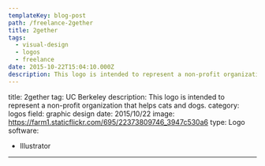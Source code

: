 ```yaml
---
templateKey: blog-post
path: /freelance-2gether
title: 2gether
tags:
  - visual-design
  - logos
  - freelance
date: 2015-10-22T15:04:10.000Z
description: This logo is intended to represent a non-profit organization that helps cats and dogs.
---
```


title: 2gether
tag: UC Berkeley
description: This logo is intended to represent a non-profit organization that helps cats and dogs.
category: logos
field: graphic design
date: 2015/10/22
image: https://farm1.staticflickr.com/695/22373809746_3947c530a6
type: Logo
software:
- Illustrator
---
